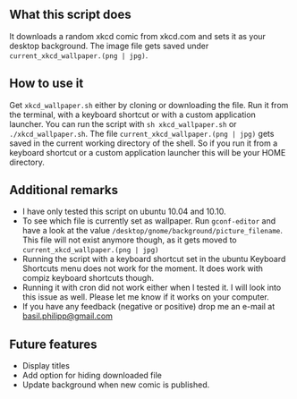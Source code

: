 What this script does
---------------------
It downloads a random xkcd comic from xkcd.com and sets it as your desktop background. The image file gets saved under `current_xkcd_wallpaper.(png | jpg)`. 

How to use it
-------------
Get `xkcd_wallpaper.sh` either by cloning or downloading the file. Run it from the terminal, with a keyboard shortcut or with a custom application launcher. You can run the script with `sh xkcd_wallpaper.sh` or `./xkcd_wallpaper.sh`. The file `current_xkcd_wallpaper.(png | jpg)` gets saved in the current working directory of the shell. So if you run it from a keyboard shortcut or a custom application launcher this will be your HOME directory. 

Additional remarks
-----------------
* I have only tested this script on ubuntu 10.04 and 10.10.
* To see which file is currently set as wallpaper. Run `gconf-editor` and have a look at the value `/desktop/gnome/background/picture_filename`. This file will not exist anymore though, as it gets moved to `current_xkcd_wallpaper.(png | jpg)`
* Running the script with a keyboard shortcut set in the ubuntu Keyboard Shortcuts menu does not work for the moment. It does work with compiz keyboard shortcuts though. 
* Running it with cron did not work either when I tested it. I will look into this issue as well. Please let me know if it works on your computer.
* If you have any feedback (negative or positive) drop me an e-mail at basil.philipp@gmail.com

Future features
---------------
* Display titles
* Add option for hiding downloaded file
* Update background when new comic is published.
